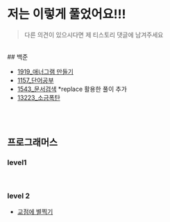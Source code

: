 # 저는 이렇게 풀었어요!!!
> 다른 의견이 있으시다면 제 티스토리 댓글에 남겨주세요

<br>
## 백준
<ul>
  <li>
    <a href="https://codebene.tistory.com/163">1919_애너그램 만들기</a>
  </li>
  <li>
    <a href="https://codebene.tistory.com/165">1157_단어공부</a>
  </li>
    <li>
    <a href="https://codebene.tistory.com/168">1543_문서검색</a> *replace 활용한 풀이 추가
  </li>
  <li>
    <a href="https://codebene.tistory.com/169">13223_소금폭탄</a>
  </li>
<!--   <li>
    <a href="">13223_소금폭탄</a>
  </li> -->
<!--   <li>
    <a href="">13223_소금폭탄</a>
  </li> -->
<!--   <li>
    <a href="">13223_소금폭탄</a>
  </li> -->
</ul>

<br><br>
## 프로그래머스
### level1

<br>

### level 2
<ul>
  <li>
    <a href="https://codebene.tistory.com/159">교점에 별찍기</a>
  </li>
</ul>



